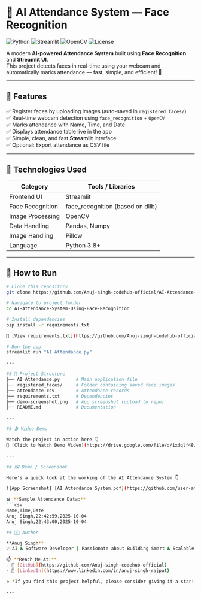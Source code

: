 # 🤖 AI Attendance System — Face Recognition  
![Python](https://img.shields.io/badge/Python-3.8+-blue.svg)
![Streamlit](https://img.shields.io/badge/Framework-Streamlit-ff4b4b.svg)
![OpenCV](https://img.shields.io/badge/OpenCV-Image%20Processing-green.svg)
![License](https://img.shields.io/badge/License-MIT-yellow.svg)

A modern **AI-powered Attendance System** built using **Face Recognition** and **Streamlit UI**.  
This project detects faces in real-time using your webcam and automatically marks attendance — fast, simple, and efficient! 🚀

---

## 🌟 Features
✅ Register faces by uploading images (auto-saved in `registered_faces/`)  
✅ Real-time webcam detection using `face_recognition` + `OpenCV`  
✅ Marks attendance with Name, Time, and Date  
✅ Displays attendance table live in the app  
✅ Simple, clean, and fast **Streamlit** interface  
✅ Optional: Export attendance as CSV file  

---

## 🧰 Technologies Used
| Category | Tools / Libraries |
|-----------|-------------------|
| Frontend UI | Streamlit |
| Face Recognition | face_recognition (based on dlib) |
| Image Processing | OpenCV |
| Data Handling | Pandas, Numpy |
| Image Handling | Pillow |
| Language | Python 3.8+ |

---

## 🧭 How to Run

```bash
# Clone this repository
git clone https://github.com/Anuj-singh-codehub-official/AI-Attendance-System-Using-Face-Recognition.git

# Navigate to project folder
cd AI-Attendance-System-Using-Face-Recognition

# Install dependencies
pip install -r requirements.txt  

📄 [View requirements.txt](https://github.com/Anuj-singh-codehub-official/AI-Attendance-System-Using-Face-Recognition/blob/main/requirements.txt)

# Run the app
streamlit run "AI Attendance.py"

---

## 📁 Project Structure
├── AI Attendance.py      # Main application file
├── registered_faces/     # Folder containing saved face images
├── attendance.csv        # Attendance records
├── requirements.txt      # Dependencies
├── demo-screenshot.png   # App screenshot (upload to repo)
├── README.md             # Documentation

---

## 🎬 Video Demo

Watch the project in action here 👇  
🎥 [Click to Watch Demo Video](https://drive.google.com/file/d/1xdqlf48wyvGA5n2H6wLhF3fLGuvgA6Em/view?usp=drive_link)

---

## 🖼️ Demo / Screenshot

Here’s a quick look at the working of the AI Attendance System 👇  

![App Screenshot] [AI Attendance System.pdf](https://github.com/user-attachments/files/22710956/AI.Attendance.System.pdf)

📊 **Sample Attendance Data:**
```csv
Name,Time,Date  
Anuj Singh,22:42:59,2025-10-04  
Anuj Singh,22:43:00,2025-10-04

## 👨‍💻 Author

**Anuj Singh**  
💡 AI & Software Developer | Passionate about Building Smart & Scalable Tech Solutions  

📫 **Reach Me At:**  
- 🔗 [GitHub](https://github.com/Anuj-singh-codehub-official)  
- 💼 [LinkedIn](https://www.linkedin.com/in/anuj-singh-rajput)  

⭐ *If you find this project helpful, please consider giving it a star!* ⭐

---
